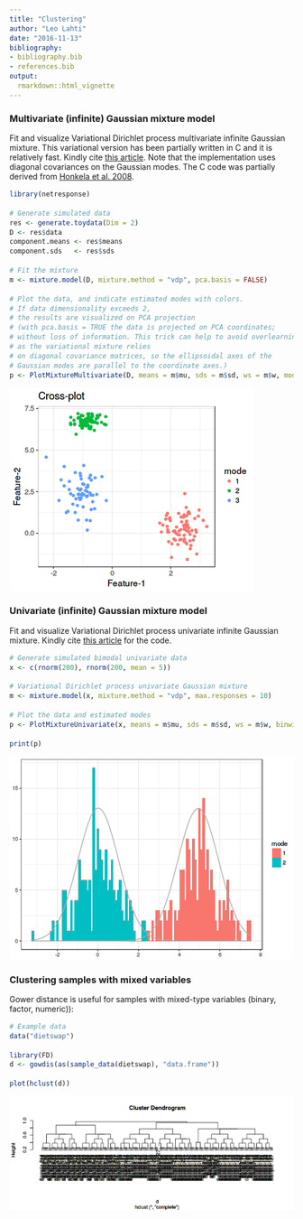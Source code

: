 ```yaml
---
title: "Clustering"
author: "Leo Lahti"
date: "2016-11-13"
bibliography: 
- bibliography.bib
- references.bib
output: 
  rmarkdown::html_vignette
---
```

<!--
  %\VignetteEngine{knitr::rmarkdown}
  %\VignetteIndexEntry{microbiome tutorial - clustering}
  %\usepackage[utf8]{inputenc}
  %\VignetteEncoding{UTF-8}  
-->


### Multivariate (infinite) Gaussian mixture model

Fit and visualize Variational Dirichlet process multivariate infinite Gaussian mixture. This variational version has been partially written in C and it is relatively fast. Kindly cite [this article](http://bioinformatics.oxfordjournals.org/content/26/21/2713.short). Note that the implementation uses diagonal covariances on the Gaussian modes. The C code was partially derived from [Honkela et al. 2008](http://www.sciencedirect.com/science/article/pii/S0925231208000659).


```r
library(netresponse)

# Generate simulated data
res <- generate.toydata(Dim = 2)
D <- res$data
component.means <- res$means
component.sds   <- res$sds

# Fit the mixture
m <- mixture.model(D, mixture.method = "vdp", pca.basis = FALSE)

# Plot the data, and indicate estimated modes with colors. 
# If data dimensionality exceeds 2, 
# the results are visualized on PCA projection
# (with pca.basis = TRUE the data is projected on PCA coordinates;
# without loss of information. This trick can help to avoid overlearning 
# as the variational mixture relies
# on diagonal covariance matrices, so the ellipsoidal axes of the 
# Gaussian modes are parallel to the coordinate axes.)
p <- PlotMixtureMultivariate(D, means = m$mu, sds = m$sd, ws = m$w, modes = apply(m$qofz,1,which.max))
```

![plot of chunk LCA2](figure/LCA2-1.png)

### Univariate (infinite) Gaussian mixture model

Fit and visualize Variational Dirichlet process univariate infinite Gaussian mixture. Kindly cite [this article](http://bioinformatics.oxfordjournals.org/content/26/21/2713.short) for the code.


```r
# Generate simulated bimodal univariate data
x <- c(rnorm(200), rnorm(200, mean = 5))

# Variational Dirichlet process univariate Gaussian mixture
m <- mixture.model(x, mixture.method = "vdp", max.responses = 10) 

# Plot the data and estimated modes
p <- PlotMixtureUnivariate(x, means = m$mu, sds = m$sd, ws = m$w, binwidth = 0.1, qofz = m$qofz)

print(p)
```

![plot of chunk LCA1](figure/LCA1-1.png)

### Clustering samples with mixed variables

Gower distance is useful for samples with mixed-type variables (binary, factor, numeric)):


```r
# Example data
data("dietswap")

library(FD)
d <- gowdis(as(sample_data(dietswap), "data.frame"))

plot(hclust(d))
```

![plot of chunk clustering-gower](figure/clustering-gower-1.png)


